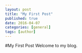 ```yaml
---
layout: post
title: "My First Post"
published: true
date: 2016-04-07
categories: [general]
tags: [author]
---
```

#My First Post
Welcome to my blog.
